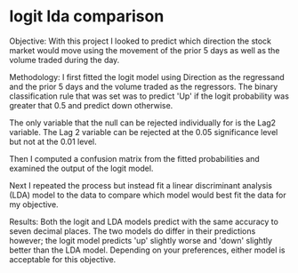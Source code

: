 # logit lda comparison
Objective:
With this project I looked to predict which direction the stock market would move using the movement of the prior 5 days as well as the volume traded during the day.

Methodology:
I first fitted the logit model using Direction as the regressand and the prior 5 days and the volume traded as the regressors. The binary classification rule that was set was to predict 'Up' if the logit probability was greater that 0.5 and predict down otherwise.

The only variable that the null can be rejected individually for is the Lag2 variable. The Lag 2 variable can be rejected at the 0.05 significance level but not at the 0.01 level.

Then I computed a confusion matrix from the fitted probabilities and examined the output of the logit model.

Next I repeated the process but instead fit a linear discriminant analysis (LDA) model to the data to compare which model would best fit the data for my objective. 

Results:
Both the logit and LDA models predict with the same accuracy to seven decimal places. The two models do differ in their predictions however; the logit model predicts 'up' slightly worse and 'down' slightly better than the LDA model. Depending on your preferences, either model is acceptable for this objective.
